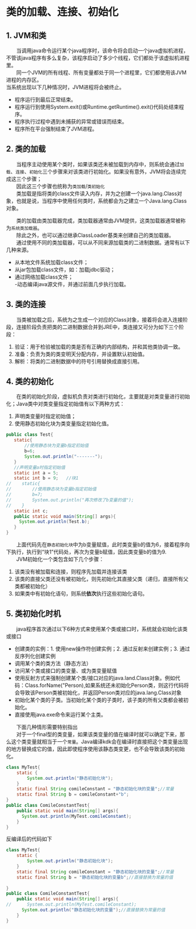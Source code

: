 # 类的加载、连接、初始化
## 1. JVM和类  
&emsp;&emsp;当调用java命令运行某个java程序时，该命令将会启动一个java虚拟机进程，不管该java程序有多么复杂，该程序启动了多少个线程，它们都处于该虚拟机进程里。  
&emsp;&emsp;同一个JVM的所有线程、所有变量都处于同一个进程里，它们都使用该JVM进程的内存区。  
当系统出现以下几种情况时，JVM进程将会被终止。   
- 程序运行到最后正常结束。  
- 程序运行到使用System.exit()或Runtime.getRuntime().exit()代码处结束程序。  
- 程序执行过程中遇到未捕获的异常或错误而结束。  
- 程序所在平台强制结束了JVM进程。 
  
## 2. 类的加载  
&emsp;&emsp;当程序主动使用某个类时，如果该类还未被加载到内存中，则系统会通过`加载`、`连接`、`初始化`三个步骤来对该类进行初始化。如果没有意外，JVM将会连续完成这三个步骤；  
&emsp;&emsp;因此这三个步骤也统称为`类加载`/`类初始化`  
&emsp;&emsp;类加载是指将类的class文件读入内存，并为之创建一个java.lang.Class对象，也就是说，当程序中使用任何类时，系统都会为之建立一个Java.lang.Class对象。  

&emsp;&emsp;类的加载由类加载器完成，类加载器通常由JVM提供，这类加载器通常被称为`系统类加载器`。  
&emsp;&emsp;除此之外，也可以通过继承ClassLoader基类来创建自己的类加载器。  
&emsp;&emsp;通过使用不同的类加载器，可以从不同来源加载类的二进制数据。通常有以下几种来源。  
- 从本地文件系统加载class文件；  
- 从jar包加载class文件，如：加载jdbc驱动；  
- 通过网络加载class文件；  
-动态编译java源文件，并通过前面几步执行加载。 
 
## 3. 类的连接  
&emsp;&emsp;当类被加载之后，系统为之生成一个对应的Class对象，接着将会进入连接阶段，连接阶段负责把类的二进制数据合并到JRE中，类连接又可分为如下三个阶段：  
 1. 验证：用于检验被加载的类是否有正确的内部结构，并和其他类协调一致。  
 2. 准备：负责为类的类变明天分配内存，并设置默认初始值。  
 3. 解析：将类的二进制数据中的符号引用替换成直接引用。  
 
## 4. 类的初始化 
&emsp;&emsp;在类的初始化阶段，虚拟机负责对类进行初始化，主要就是对类变量进行初始化；Java类中对类变量指定初始值有以下两种方式：
 1. 声明类变量时指定初始值；
 2. 使用静态初始化块为类变量指定初始化值。
 
 ```java
public class Test{
    static{
        //使用静态块为变量b指定初始值
        b=6;
        System.out.println("-------");
    }
    //声明变量a时指定初始值
    static int a = 5;
    static int b = 9;   //块1
//    static{
//        //使用静态块为变量b指定初始值
//        b=7;
//        System.out.println("再次修改了b变量的值");
//    }
    static int c;
    public static void main(String[] args){
      System.out.println(Test.b);
    }
}
```
&emsp;&emsp;上面代码先在`静态初始化块`中为b变量赋值，此时类变量b的值为6，接着程序向下执行，执行到“块1”代码处，再次为变量b赋值，因此类变量b的值为9.  
&emsp;&emsp;JVM初始化一个类包含如下几个步骤：  
 1. 该类没有被加载和连接，则程序先加载并连接该类  
 2. 该类的直接父类还没有被初始化，则先初始化其直接父类（递归，直接所有父类都被初始化）  
 3. 如果类中有初始化语句，则系统**依次**执行这些初始化语句。  
 
## 5. 类初始化时机 
 &emsp;&emsp;java程序首次通过以下6种方式来使用某个类或接口时，系统就会初始化该类或接口  
 - 创建类的实例：1. 使用new操作符创建实例；2. 通过反射来创建实例；3. 通过反序列化创建实例  
 - 调用某个类的类方法（静态方法）  
 - 访问某个类或接口的类变量、或为类变量赋值  
 - 使用反射方式来强制创建某个类/接口对应的java.land.Class对象。例如代码：Class.forName("Person),如果系统还未初始化Person类，则这行代码将会导致该Person类被初始化，并返回Person类对应的java.lang.Class对象  
 - 初始化某个类的子类。当初始化某个类的子类时，该子类的所有父类都会被初始化。  
 - 直接使用java.exe命令来运行某个主类。  
 
&emsp;&emsp;下面几种情形需要特别指出  
&emsp;&emsp;对于一个final型的类变量，如果该类变量的值在编译时就可以确定下来，那么这个类变量就相当于一个`常量`。Java编译kdk会在编译时直接把这个类变量出现的地方替换成它的值，因此即使程序使用该静态类变更，也不会导致该类的初始化。
```java
class MyTest{
    static {
        System.out.println("静态初始化块");
    }
    static final String comileConstant = "静态初始化块的变量";//常量
    static final String b = comileConstant+"b";
}
public class ComileConstantTest{
    public static void main(String[] args){
      System.out.println(MyTest.comileConstant);
    }
}
```
反编译后的代码如下
```java
class MyTest{
    static {
        System.out.println("静态初始化块");
    }
    static final String comileConstant = "静态初始化块的变量";//常量
    static final String b = "静态初始化块的变量b";//直接替换为常量的值
    
}
public class ComileConstantTest{
    public static void main(String[] args){
//      System.out.println(MyTest.comileConstant);
      System.out.println("静态初始化块的变量");//直接替换为常量的值
    }
}
```
 
